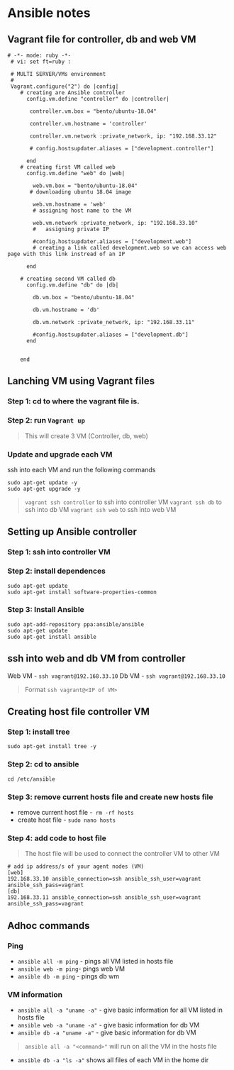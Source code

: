 # Ansible notes

## Vagrant file for controller, db and web VM

```
# -*- mode: ruby -*-
 # vi: set ft=ruby :

 # MULTI SERVER/VMs environment 
 #
 Vagrant.configure("2") do |config|
    # creating are Ansible controller
      config.vm.define "controller" do |controller|
        
       controller.vm.box = "bento/ubuntu-18.04"
       
       controller.vm.hostname = 'controller'
       
       controller.vm.network :private_network, ip: "192.168.33.12"
       
       # config.hostsupdater.aliases = ["development.controller"] 
       
      end 
    # creating first VM called web  
      config.vm.define "web" do |web|
        
        web.vm.box = "bento/ubuntu-18.04"
       # downloading ubuntu 18.04 image
    
        web.vm.hostname = 'web'
        # assigning host name to the VM
        
        web.vm.network :private_network, ip: "192.168.33.10"
        #   assigning private IP
        
        #config.hostsupdater.aliases = ["development.web"]
        # creating a link called development.web so we can access web page with this link instread of an IP   
            
      end
      
    # creating second VM called db
      config.vm.define "db" do |db|
        
        db.vm.box = "bento/ubuntu-18.04"
        
        db.vm.hostname = 'db'
        
        db.vm.network :private_network, ip: "192.168.33.11"
        
        #config.hostsupdater.aliases = ["development.db"]     
      end
    
    
    end
```


## Lanching VM using Vagrant files
### Step 1: cd to where the vagrant file is.
### Step 2: run `Vagrant up`

> This will create 3 VM (Controller, db, web)

### Update and upgrade each VM
ssh into each VM and run the following commands

```
sudo apt-get update -y
sudo apt-get upgrade -y

```
> `vagrant ssh controller` to ssh into controller VM
> `vagrant ssh db` to ssh into db VM
> `vagrant ssh web` to ssh into web VM

## Setting up  Ansible controller
### Step 1: ssh into controller VM
### Step 2: install dependences  

```
sudo apt-get update
sudo apt-get install software-properties-common 
``` 

### Step 3: Install Ansible

```
sudo apt-add-repository ppa:ansible/ansible
sudo apt-get update
sudo apt-get install ansible
```

## ssh into web and db VM from controller
Web VM - `ssh vagrant@192.168.33.10`
Db VM - `ssh vagrant@192.168.33.10`
> Format `ssh vagrant@<IP of VM>`


## Creating host file controller VM

### Step 1: install tree

`sudo apt-get install tree -y`

### Step 2: cd to ansible

`cd /etc/ansible`

### Step 3: remove current hosts file and create new hosts file

- remove current host file -` rm -rf hosts`
- create host file - `sudo nano hosts`

### Step 4: add code to host file

> The host file will be used to connect the controller VM to other VM

```
# add ip address/s of your agent nodes (VM)
[web]
192.168.33.10 ansible_connection=ssh ansible_ssh_user=vagrant ansible_ssh_pass=vagrant
[db]
192.168.33.11 ansible_connection=ssh ansible_ssh_user=vagrant ansible_ssh_pass=vagrant
```
## Adhoc commands 

### Ping

- `ansible all -m ping` - pings all VM listed in hosts file
- `ansible web -m ping`- pings web VM
- `ansible db -m ping` - pings db wm

### VM information

- `ansible all -a "uname -a"` - give basic information for all VM listed in hosts file
- `ansible web -a "uname -a"` - give basic information for db VM 
- `ansible db -a "uname -a"` - give basic information for db VM 

> `ansible all -a "<command>"` will run <command> on all the VM in the hosts file

- `ansible db -a "ls -a"` shows all files of each VM in the home dir



